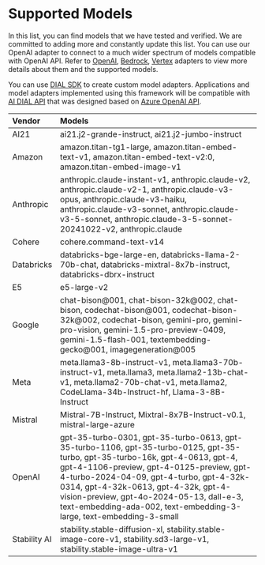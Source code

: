 # Supported Models

In this list, you can find models that we have tested and verified. We are committed to adding more and constantly update this list. You can use our OpenAI adapter to connect to a much wider spectrum of models compatible with OpenAI API. Refer to [OpenAI](https://github.com/epam/ai-dial-adapter-openai), [Bedrock](https://github.com/epam/ai-dial-adapter-bedrock/?tab=readme-ov-file#supported-models), [Vertex](https://github.com/epam/ai-dial-adapter-vertexai/?tab=readme-ov-file#supported-models) adapters to view more details about them and the supported models.

You can use [DIAL SDK](https://github.com/epam/ai-dial-sdk) to create custom model adapters. Applications and model adapters implemented using this framework will be compatible with [AI DIAL API](https://epam-rail.com/dial_api) that was designed based on [Azure OpenAI API](https://learn.microsoft.com/en-us/azure/ai-services/openai/reference).

| Vendor | Models |
| :-- | :-- |
| AI21| ai21.j2-grande-instruct, ai21.j2-jumbo-instruct |
| Amazon| amazon.titan-tg1-large, amazon.titan-embed-text-v1, amazon.titan-embed-text-v2:0, amazon.titan-embed-image-v1 |
| Anthropic| anthropic.claude-instant-v1, anthropic.claude-v2, anthropic.claude-v2-1, anthropic.claude-v3-opus, anthropic.claude-v3-haiku, anthropic.claude-v3-sonnet, anthropic.claude-v3-5-sonnet, anthropic.claude-3-5-sonnet-20241022-v2, anthropic.claude |
| Cohere| cohere.command-text-v14 |
| Databricks| databricks-bge-large-en, databricks-llama-2-70b-chat, databricks-mixtral-8x7b-instruct, databricks-dbrx-instruct |
| E5| e5-large-v2 |
| Google| chat-bison@001, chat-bison-32k@002, chat-bison, codechat-bison@001, codechat-bison-32k@002, codechat-bison, gemini-pro, gemini-pro-vision, gemini-1.5-pro-preview-0409, gemini-1.5-flash-001, textembedding-gecko@001, imagegeneration@005 |
| Meta| meta.llama3-8b-instruct-v1, meta.llama3-70b-instruct-v1, meta.llama3, meta.llama2-13b-chat-v1, meta.llama2-70b-chat-v1, meta.llama2, CodeLlama-34b-Instruct-hf, Llama-3-8B-Instruct |
| Mistral| Mistral-7B-Instruct, Mixtral-8x7B-Instruct-v0.1, mistral-large-azure |
| OpenAI| gpt-35-turbo-0301, gpt-35-turbo-0613, gpt-35-turbo-1106, gpt-35-turbo-0125, gpt-35-turbo, gpt-35-turbo-16k, gpt-4-0613, gpt-4, gpt-4-1106-preview, gpt-4-0125-preview, gpt-4-turbo-2024-04-09, gpt-4-turbo, gpt-4-32k-0314, gpt-4-32k-0613, gpt-4-32k, gpt-4-vision-preview, gpt-4o-2024-05-13, dall-e-3, text-embedding-ada-002, text-embedding-3-large, text-embedding-3-small |
| Stability AI| stability.stable-diffusion-xl, stability.stable-image-core-v1, stability.sd3-large-v1, stability.stable-image-ultra-v1|




